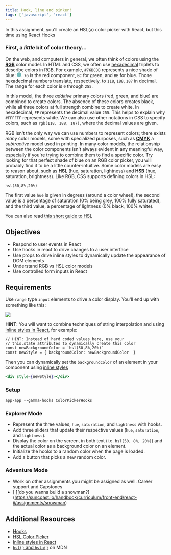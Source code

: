```yaml
---
title: Hook, line and sinker!
tags: ['javascript', 'react']
---
```


In this assignment, you'll create an HSL(a) color picker with React, but this
time using React Hooks

### First, a _little_ bit of color theory...

On the web, and computers in general, we often think of colors using the
[**RGB**](https://en.wikipedia.org/wiki/RGB_color_model) color model. In HTML
and CSS, we often use [hexadecimal](https://en.wikipedia.org/wiki/Hexadecimal)
triplets to describe colors in RGB. For example, `#76BCBB` represents a nice
shade of blue:
<span style="display: inline-block; background-color: #76BCBB; width: 1em; height: 1em; border-radius: 0.5em"></span>.
`76` is the red component, `BC` for green, and `BB` for blue. Those hexadecimal
numbers translate, respectively, to `118`, `188`, `187` in decimal. The range
for each color is `0` through `255`.

In this model, the three _additive_ primary colors (red, green, and blue) are
combined to create colors. The absence of these colors creates black, while all
three colors at full strength combine to create white. In hexadecimal, `FF`
represents the decimal value `255`. This helps to explain why `#FFFFFF`
represents white. We can also use other notations in CSS to specify colors, such
as `rgb(118, 188, 187)`, where the decimal values are given.

RGB isn't the only way we can use numbers to represent colors; there exists
_many_ color models, some with specialized purposes, such as
[**CMYK**](https://en.wikipedia.org/wiki/CMYK_color_model) a _subtractive_ model
used in printing. In many color models, the relationship between the color
components isn't always evident in any meaningful way, especially if you're
trying to combine them to find a specific color. Try looking for that perfect
shade of blue on an RGB color picker, you will probably find it to be a little
counter-intuitive. Some color models are easy to reason about, such as
[**HSL**](https://en.wikipedia.org/wiki/HSL_and_HSV) (hue, saturation,
lightness) and **HSB** (hue, saturation, brightness). Like RGB, CSS supports
defining colors in HSL:

`hsl(50,8%,20%)`

The first value `hue` is given in degrees (around a color wheel), the second
value is a percentage of saturation (0% being grey, 100% fully saturated), and
the third value, a percentage of lightness (0% black, 100% white).

You can also read
[this short guide to HSL](https://www.nixsensor.com/what-is-hsl-color/)

## Objectives

- Respond to user events in React
- Use hooks in react to drive changes to a user interface
- Use props to drive inline styles to dynamically update the appearance of DOM
  elements
- Understand RGB vs HSL color models
- Use controlled form inputs in React

## Requirements

Use `range` type `input` elements to drive a color display. You'll end up with
something like this:

![](https://raw.githubusercontent.com/suncoast-devs/handbook/master/curriculum/unit-ii/chapter-2/04-state-management/assets/color-picker.gif)

**HINT**: You will want to combine techniques of string interpolation and using
[inline styles in React](https://reactjs.org/docs/dom-elements.html#style), for
example:

```
// HINT: Instead of hard coded values here, use your
// this.state attributes to dynamically create this color
const newBackgroundColor = `hsl(50,8%,20%)`
const newStyle = { backgroundColor: newBackgroundColor  }
```

Then you can dynamically set the `backgroundColor` of an element in your component using [inline styles](https://reactjs.org/docs/dom-elements.html#style)

```jsx
<div style={newStyle}></div>
```

### Setup

```shell
app-app --gamma-hooks ColorPickerHooks
```

### Explorer Mode

- Represent the three values, `hue`, `saturation`, and `lightness` with
  hooks.
- Add three sliders that update their respective values (`hue`,
  `saturation`, and `lightness`).
- Display the color on the screen, in both text (i.e. `hsl(50, 8%, 20%)`)
  and the actual color as a background color on an element.
- Initialize the hooks to a random color when the page is loaded.
- Add a button that picks a new random color.

### Adventure Mode

- Work on other assignments you might be assigned as well. Career support
  and Capstones
- [ ][do you wanna build a snowman?]
  (https://suncoast.io/handbook/curriculum/front-end/react-ii/assignments/snowman)

## Additional Resources

- [Hooks](https://reactjs.org/docs/hooks-intro.html)
- [HSL Color Picker](http://hslpicker.com/)
- [Inline styles in React](https://reactjs.org/docs/dom-elements.html#style)
- [`hsl()` and `hsla()`][1] on MDN

[1]: https://developer.mozilla.org/en-US/docs/Web/CSS/color_value#hsl()_and_hsla()

